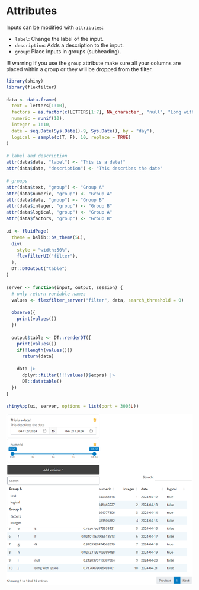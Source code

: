 # Attributes

Inputs can be modified with `attributes`:

- `label`: Change the label of the input.
- `description`: Adds a description to the input.
- `group`: Place inputs in groups (subheading).

!!! warning
    If you use the `group` attribute make sure all your columns are placed within
    a group or they will be dropped from the filter.

```r
library(shiny)
library(flexfilter)

data <- data.frame(
  text = letters[1:10],
  factors = as.factor(c(LETTERS[1:7], NA_character_, "null", "Long with space")),
  numeric = runif(10),
  integer = 1:10,
  date = seq.Date(Sys.Date()-9, Sys.Date(), by = "day"),
  logical = sample(c(T, F), 10, replace = TRUE)
)

# label and description
attr(data$date, "label") <- "This is a date!"
attr(data$date, "description") <- "This describes the date"

# groups
attr(data$text, "group") <- "Group A"
attr(data$numeric, "group") <- "Group A"
attr(data$date, "group") <- "Group B"
attr(data$integer, "group") <- "Group B"
attr(data$logical, "group") <- "Group A"
attr(data$factors, "group") <- "Group B"

ui <- fluidPage(
  theme = bslib::bs_theme(5L),
  div(
    style = "width:50%",
    flexfilterUI("filter"),
  ),
  DT::DTOutput("table")
)

server <- function(input, output, session) {
  # only return variable names
  values <- flexfilter_server("filter", data, search_threshold = 0)

  observe({
    print(values())
  })

  output$table <- DT::renderDT({
    print(values())
    if(!length(values()))
      return(data)

    data |>
      dplyr::filter(!!!values()$exprs) |>
      DT::datatable()
  })
}

shinyApp(ui, server, options = list(port = 3003L))
```

![](images/attributes.png)
